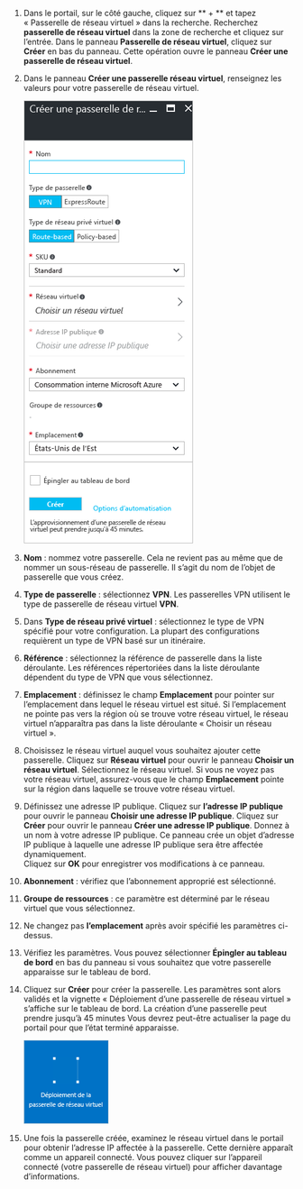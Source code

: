 1. Dans le portail, sur le côté gauche, cliquez sur ** + ** et tapez « Passerelle de réseau virtuel » dans la recherche. Recherchez **passerelle de réseau virtuel** dans la zone de recherche et cliquez sur l’entrée. Dans le panneau **Passerelle de réseau virtuel**, cliquez sur **Créer** en bas du panneau. Cette opération ouvre le panneau **Créer une passerelle de réseau virtuel**.
2. Dans le panneau **Créer une passerelle réseau virtuel**, renseignez les valeurs pour votre passerelle de réseau virtuel.

    ![Champs du panneau Créer une passerelle de réseau virtuel](./media/vpn-gateway-add-gw-rm-portal-include/createvng.png "Champs du panneau Créer une passerelle de réseau virtuel")
3. **Nom** : nommez votre passerelle. Cela ne revient pas au même que de nommer un sous-réseau de passerelle. Il s’agit du nom de l’objet de passerelle que vous créez.
4. **Type de passerelle** : sélectionnez **VPN**. Les passerelles VPN utilisent le type de passerelle de réseau virtuel **VPN**. 
5. Dans **Type de réseau privé virtuel** : sélectionnez le type de VPN spécifié pour votre configuration. La plupart des configurations requièrent un type de VPN basé sur un itinéraire.
6. **Référence** : sélectionnez la référence de passerelle dans la liste déroulante. Les références répertoriées dans la liste déroulante dépendent du type de VPN que vous sélectionnez.
7. **Emplacement** : définissez le champ **Emplacement** pour pointer sur l’emplacement dans lequel le réseau virtuel est situé. Si l’emplacement ne pointe pas vers la région où se trouve votre réseau virtuel, le réseau virtuel n’apparaîtra pas dans la liste déroulante « Choisir un réseau virtuel ».
8. Choisissez le réseau virtuel auquel vous souhaitez ajouter cette passerelle. Cliquez sur **Réseau virtuel** pour ouvrir le panneau **Choisir un réseau virtuel**. Sélectionnez le réseau virtuel. Si vous ne voyez pas votre réseau virtuel, assurez-vous que le champ **Emplacement** pointe sur la région dans laquelle se trouve votre réseau virtuel.
9. Définissez une adresse IP publique. Cliquez sur **l’adresse IP publique** pour ouvrir le panneau **Choisir une adresse IP publique**. Cliquez sur **Créer** pour ouvrir le panneau **Créer une adresse IP publique**. Donnez à un nom à votre adresse IP publique. Ce panneau crée un objet d’adresse IP publique à laquelle une adresse IP publique sera être affectée dynamiquement.<br>Cliquez sur **OK** pour enregistrer vos modifications à ce panneau.
10. **Abonnement** : vérifiez que l’abonnement approprié est sélectionné.
11. **Groupe de ressources** : ce paramètre est déterminé par le réseau virtuel que vous sélectionnez. 
12. Ne changez pas **l’emplacement** après avoir spécifié les paramètres ci-dessus.
13. Vérifiez les paramètres. Vous pouvez sélectionner **Épingler au tableau de bord** en bas du panneau si vous souhaitez que votre passerelle apparaisse sur le tableau de bord.
14. Cliquez sur **Créer** pour créer la passerelle. Les paramètres sont alors validés et la vignette « Déploiement d’une passerelle de réseau virtuel » s’affiche sur le tableau de bord. La création d’une passerelle peut prendre jusqu’à 45 minutes Vous devrez peut-être actualiser la page du portail pour que l’état terminé apparaisse.
    
    ![Déploiement d’une passerelle de réseau virtuel](./media/vpn-gateway-add-gw-rm-portal-include/deployvnetgw150.png "Déploiement d’une passerelle de réseau virtuel")
15. Une fois la passerelle créée, examinez le réseau virtuel dans le portail pour obtenir l’adresse IP affectée à la passerelle. Cette dernière apparaît comme un appareil connecté. Vous pouvez cliquer sur l’appareil connecté (votre passerelle de réseau virtuel) pour afficher davantage d’informations.



<!--HONumber=Jan17_HO3-->



